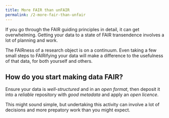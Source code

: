 ```yaml
---
title: More FAIR than unFAIR
permalink: /2-more-fair-than-unfair
---
```


If you go through the FAIR guiding principles in detail, it can get overwhelming. Getting your data to a state of FAIR transendence involves a lot of
planning and work.

The FAIRness of a research object is on a continuum. Even taking a few small steps to FAIRifying your data will make a difference to the usefulness of that data, for both yourself and others.

## How do you start making data FAIR?

Ensure your data is *well-structured* and in an *open format*, then deposit it into a *reliable* repository with *good metadata* and apply an
*open licence*.

This might sound simple, but undertaking this activity can involve a lot of decisions and more prepatory work than you might expect.